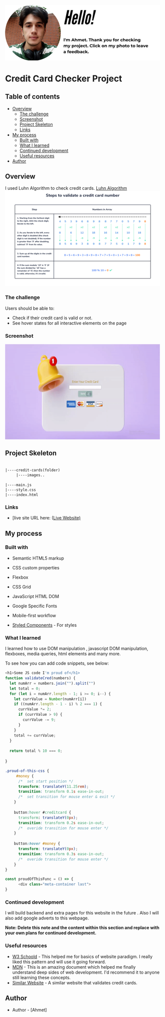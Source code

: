 <p align="center">
<a href="https://www.linkedin.com/in/ahmet-ayd%C4%B1n-2583b1199/" target="_blank"><img src="ahmet.png" alt="screenshot"></a>
</p>




# Credit Card Checker Project


## Table of contents

- [Overview](#overview)
  - [The challenge](#the-challenge)
  - [Screenshot](#screenshot)
  - [Project Skeleton](#project-skeleton)
  - [Links](#links)
- [My process](#my-process)
  - [Built with](#built-with)
  - [What I learned](#what-i-learned)
  - [Continued development](#continued-development)
  - [Useful resources](#useful-resources)
- [Author](#author)



## Overview
I used Luhn Algorithm to check credit cards.
<a href="https://en.wikipedia.org/wiki/Luhn_algorithm#Description">Luhn Algorithm</a>
<img src="luhn.png" alt="screenshot" width="550" height="310">
### The challenge

Users should be able to:

- Check if their credit card is valid or not.
- See hover states for all interactive elements on the page

### Screenshot

<p align="center">
<a href="https://bavi-boop.github.io/credit-card-checker-js/"><img src="card_checker.gif" alt="screenshot" width="550" height="310"></a>
</p>

## Project Skeleton 

```

|----credit-cards(folder)
     |----images..
    
|----main.js  
|----style.css
|----index.html
```

### Links

- [live site URL here: ([Live Website)](https://bavi-boop.github.io/credit-card-checker-js/)

## My process

### Built with

- Semantic HTML5 markup
- CSS custom properties
- Flexbox
- CSS Grid
- JavaScript HTML DOM
- Google Specific Fonts
- Mobile-first workflow

- [Styled Components](https://styled-components.com/) - For styles



### What I learned

I learned how to use DOM manipulation , javascript DOM manipulation, flexboxes, media queries, html elements and many more.

To see how you can add code snippets, see below:

```Javascript
<h1>Some JS code I'm proud of</h1>
function validateCred(numbers) {
  let numArr = numbers.join("").split("")
  let total = 0;
  for (let i = numArr.length - 1; i >= 0; i--) {
    let currValue = Number(numArr[i])
    if ((numArr.length - 1 - i) % 2 === 1) {
      currValue *= 2;
      if (currValue > 9) {
        currValue -= 9;
      }
    }
    total += currValue;
  }

  return total % 10 === 0;

}
```
```css
.proud-of-this-css {
     #money {
      /*  set start position */
      transform: translateY(11.25rem);
      transition: transform 0.1s ease-in-out;
      /*  set transition for mouse enter & exit */
    }
  
    button:hover #creditcard {
      transform: translateY(0px);
      transition: transform 0.2s ease-in-out;
      /*  overide transition for mouse enter */
    }
  
    button:hover #money {
      transform: translateY(0px);
      transition: transform 0.3s ease-in-out;
      /*  overide transition for mouse enter */
    }
}
```
```js
const proudOfThisFunc = () => {
      <div class="meta-container last">
}
```


### Continued development

I will build backend and extra pages for this website in the future . Also I will also add google adverts to this webpage.

**Note: Delete this note and the content within this section and replace with your own plans for continued development.**

### Useful resources

- [W3 Schoold](https://www.w3schools.com/) - This helped me for basics of website paradigm. I really liked this pattern and will use it going forward.
- [MDN](https://developer.mozilla.org/en-US/) - This is an amazing document which helped me finally understand deep sides of web development. I'd recommend it to anyone still learning these concepts.
- [Similar Website](https://www.validcreditcardnumber.com//) - A similar website that validates credit cards.


## Author

- Author - [Ahmet]

